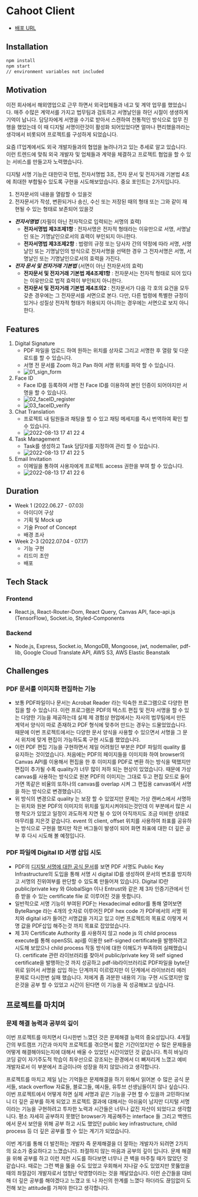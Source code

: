 # Cahoot Client
- [배포 URL](https://cahoot.netlify.app/)

## Installation

```sh
npm install
npm start
// environment variables not included
```

## Motivation

이전 회사에서 해외영업으로 근무 하면서 외국업체들과 네고 및 계약 업무를 했었습니다. 매주 수많은 계약서를 가지고 법무팀과 검토하고 서명날인을 하던 시절이 생생하게 기억이 납니다. 담당자에게 서명을 수기로 받아서 스캔하여 전통적인 방식으로 업무 진행을 했었는데 이 때 디지털 서명이란것이 활성화 되어있었다면 얼마나 편리했을까라는 생각에서 비롯되어 프로젝트를 구성하게 되었습니다.

요즘 IT업계에서도 외국 개발자들과의 협업을 늘려나가고 있는 추세로 알고 있습니다. 이런 트렌드에 맞춰 외국 개발자 및 업체들과 계약을 체결하고 프로젝트 협업을 할 수 있는 서비스를 만들고자 노력했습니다.

디지털 서명 기능은 대한민국 민법, 전자서명법 3조, 전자 문서 및 전자거래 기본법 4조에 최대한 부합될수 있도록 구현을 시도해보았습니다. 중요 포인트는 2가지입니다.

1. 전자문서의 내용을 열람할 수 있을것
2. 전자문서가 작성, 변환되거나 송신, 수신 또는 저장된 때의 형태 또는 그와 같이 재현될 수 있는 형태로 보존되어 있을것

- **_전자서명법_** (자필이 아닌 전자적으로 입력되는 서명의 효력)
  - **전자서명법 제3조제1항** : 전자서명은 전자적 형태라는 이유만으로 서명, 서명날인 또는 기명날인으로서의 효력이 부인되지 아니한다.
  - **전자서명법 제3조제2항** : 법령의 규정 또는 당사자 간의 약정에 따라 서명, 서명날인 또는 기명날인의 방식으로 전자서명을 선택한 경우 그 전자서명은 서명, 서명날인 또는 기명날인으로서의 효력을 가진다.
- **_전자 문서 및 전자거래 기본법_** (서면이 아닌 전자문서의 효력)
  - **전자문서 및 전자거래 기본법 제4조제1항** : 전자문서는 전자적 형태로 되어 있다는 이유만으로 법적 효력이 부인되지 아니한다.
  - **전자문서 및 전자거래 기본법 제4조의2** : 전자문서가 다음 각 호의 요건을 모두 갖춘 경우에는 그 전자문서를 서면으로 본다. 다만, 다른 법령에 특별한 규정이 있거나 성질상 전자적 형태가 허용되지 아니하는 경우에는 서면으로 보지 아니한다.

## Features

1. Digital Signature
   - PDF 파일을 업로드 하여 원하는 위치를 상자로 그리고 서명한 후 열람 및 다운로드를 할 수 있습니다.
   - 서명 전 문서를 Zoom 하고 Pan 하여 서명 위치를 파악 할 수 있습니다.
   - ![01_sign_form](https://user-images.githubusercontent.com/61281531/184476788-f8579d3c-ed0e-4eb8-98bc-379a23dcd0d9.gif)
2. Face ID
   - Face ID를 등록하여 서명 전 Face ID를 이용하여 본인 인증이 되어야지만 서명을 할 수 있습니다.
   - ![02_faceID_register](https://user-images.githubusercontent.com/61281531/184477086-8fea891c-ef43-49e7-98ec-100ecb1f9597.gif)
   - ![03_faceID_verify](https://user-images.githubusercontent.com/61281531/184477114-afce941c-925a-463d-a9a0-85ceea5dfc20.gif)
3. Chat Translation
   - 프로젝트 내 팀원들과 채팅을 할 수 있고 채팅 메세지를 즉시 번역하여 확인 할 수 있습니다.
   - ![2022-08-13 17 41 22 4](https://user-images.githubusercontent.com/61281531/184476400-b452ce83-b1aa-4a1c-bf30-0f8572a46c22.gif)
4. Task Management
   - Task를 생성하고 Task 담당자를 지정하여 관리 할 수 있습니다.
   - ![2022-08-13 17 41 22 5](https://user-images.githubusercontent.com/61281531/184476481-92a2c9af-1ef7-4643-ad29-2f85d5065449.gif)
5. Email Invitation
   - 이메일을 통하여 사용자에게 프로젝트 access 권한을 부여 할 수 있습니다.
   - ![2022-08-13 17 41 22 6](https://user-images.githubusercontent.com/61281531/184476505-3b2fdfef-2a41-45ff-8f7e-d248439a1ae7.gif)


## Duration

- Week 1 (2022.06.27 - 07.03)
  - 아이디어 구상
  - 기획 및 Mock up
  - 기술 Proof of Concept
  - 배경 조사
- Week 2-3 (2022.07.04 - 07.17)
  - 기능 구현
  - 리드미 초안
  - 배포
  
## Tech Stack
### Frontend
- React.js, React-Router-Dom, React Query, Canvas API, face-api.js (TensorFlow), Socket.io, Styled-Components
### Backend
- Node.js, Express, Socket.io, MongoDB, Mongoose, jwt, nodemailer, pdf-lib, Google Cloud Translate API, AWS S3, AWS Elastic Beanstalk

## Challenges

### PDF 문서를 이미지화 편집하는 기능

- 보통 PDF파일이나 문서는 Acrobat Reader 라는 익숙한 프로그램으로 다양한 편집을 할 수 있습니다. 이런 프로그램은 PDF의 텍스트 편집 및 전자 서명을 할 수 있는 다양한 기능을 제공하는데 실제 제 경험상 현업에서는 자사의 법무팀에서 만든 계약서 양식이 따로 존재하고 PDF 형식에 맞추어 만드는 경우는 드물었었습니다. 때문에 이번 프로젝트에서는 다양한 문서 양식을 사용할 수 있으면서 서명을 그 문서 위치에 맞게 편집이 가능하도록 구현 시도를 했었습니다.
- 이런 PDF 편집 기능을 구현하면서 제일 어려웠던 부분은 PDF 파일의 quality 를 유지하는 것이었습니다. 처음에는 PDF의 페이지들을 이미지화 하여 browser의 Canvas API를 이용해서 편집을 한 후 이미지를 PDF로 변환 하는 방식을 택했지만 편집이 추가될 수록 quality가 너무 많이 저하 되는 현상이 있었습니다. 때문에 가상 canvas를 사용하는 방식으로 원본 PDF의 이미지는 그대로 두고 편집 모드로 들어가면 똑같은 비율의 또하나의 canvas를 overlap 시켜 그 편집용 canvas에서 서명을 하는 방식으로 변경했습니다.
- 위 방식의 변경으로 quality 는 보장 할 수 있었지만 문제는 가상 캔버스에서 서명하는 위치와 원본 PDF의 이미지의 위치를 일치시켜야되는것인데 이 부분에서 많은 시행 착오가 있었고 일정이 과도하게 지연 될 수 있어 아직까지도 조금 미비한 상태로 마무리를 지은것 같습니다. event 의 client, offset 위치를 사용하여 좌표를 공유하는 방식으로 구현을 했지만 작은 버그들이 발생이 되어 화면 좌표에 대한 더 깊은 공부 후 다시 시도해 볼 예정입니다.

### PDF 파일에 Digital ID 서명 삽입 시도

- PDF의 [디지털 서명에 대한 공식 문서](https://www.adobe.com/devnet-docs/etk_deprecated/tools/DigSig/Acrobat_DigitalSignatures_in_PDF.pdf)를 보면 PDF 서명도 Public Key Infrastructure의 도입을 통해 서명 시 digital ID를 생성하여 문서의 변조를 방지하고 서명의 진위여부를 판단할 수 있도록 만들어져 있습니다. Digital ID란 public/private key 와 GlobalSign 이나 Entrust와 같은 제 3자 인증기관에서 인증 받을 수 있는 certificate file 로 이루어진 것을 뜻합니다.
- 일반적으로 서명 기능이 부여된 PDF는 Hexadecimal editor를 통해 열어보면 ByteRange 라는 4개의 숫자로 이루어진 PDF hex code 가 PDF에서의 서명 위치와 digital id가 들어간 서명값을 가지고 있고 이번 프로젝트의 목표로 이렇게 서명 값을 PDF삽입 해주는것 까지 목표로 잡았었습니다.
- 제 3자 Certificate Authority 를 사용하지 않고 node js 의 child process execute를 통해 openSSL api를 이용한 self-signed certificate을 발행하려고 시도해 보았으나 child process 작동 방식에 대한 이해도가 부족하여 실패했습니다. certificate 관련 라이브러리를 찾아서 public/private key 와 self signed certificate을 발행하는것 까지 성공하고 pdf-lib라이브러리로 PDF파일을 byte단위로 읽어서 서명을 삽입 하는 단계까지 이르렀지만 이 단계에서 라이브러리 에러 문제로 다시한번 실패 했습니다. 저에게 좀 과분한 내용의 기능 구현 시도였지만 많은것을 공부 할 수 있었고 시간이 된다면 이 기능을 꼭 성공해보고 싶습니다.

## 프로젝트를 마치며

### 문제 해결 능력과 공부의 깊이

이번 프로젝트를 마치면서 다시한번 느꼈던 것은 문제해결 능력의 중요성입니다. 4개월 간의 부트캠프 기간과 마지막 프로젝트를 겪으면서 짧은 기간이었지만 수 많은 문제들을 어떻게 해결해야되는지에 대해서 배울 수 있었던 시간이었던 것 같습니다. 특히 바닐라 코딩 같이 자기주도적 학습이 최우선으로 강조되는 환경에서 더 뼈저리게 느꼈고 예비 개발자로서 이 부분에서 조금이나마 성장을 하지 않았나라고 생각합니다.

프로젝트를 마치고 제일 남는 기억들은 문제해결을 하기 위해서 읽어본 수 많은 공식 문서들, stack overflow 자료들, 블로그들, 예시들, 유투브 선생님들이지 않나 싶습니다. 이번 프로젝트에서 어떻게 하면 실제 서명과 같은 기능을 구현 할 수 있을까 고민하다보니 더 깊은 공부를 하게 되었고 프로젝트 결과에 대해서는 아쉬움이 남지만 디지털 서명이라는 기능을 구현하려고 투자한 노력과 시간들은 너무나 값진 자산이 되었다고 생각합니다. 평소 자세히 공부하지 못했던 browser가 제공해주는 interface 들 그리고 백엔드에서 문서 보안을 위해 공부 하고 시도 했었던 public key infrastructure, child process 등 더 깊은 공부를 할 수 있는 계기가 되었습니다.

이번 계기를 통해 더 발전하는 개발자 즉 문제해결을 더 잘하는 개발자가 되려면 2가지의 요소가 중요하다고 느꼈습니다. 좌절하지 않는 마음과 공부의 깊이 입니다. 문제 해결을 위해 공부를 하고 이런 저런 시도를 하다보면 너무나 큰 벽을 마주칠 때가 많았던 것 같습니다. 때로는 그런 벽을 뚫을 수도 있었고 우회해서 지나갈 수도 있었지만 못뚫었을때의 좌절감이 개발자로서 엄청난 악영향이라는 것을 깨달았습니다. 이런 순간들을 대비해 더 깊은 공부를 해야겠다고 느꼈고 또 나 자신의 한계를 느꼈다 하더라도 끊임없이 도전해 보는 attitude를 가져야 한다고 생각합니다.
